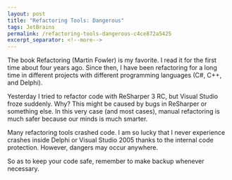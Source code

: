 ```yaml
---
layout: post
title: "Refactoring Tools: Dangerous"
tags: JetBrains
permalink: /refactoring-tools-dangerous-c4ce872a5425
excerpt_separator: <!--more-->
---
```


The book Refactoring (Martin Fowler) is my favorite. I read it for the first time about four years ago. Since then, I have been refactoring for a long time in different projects with different programming languages (C#, C++, and Delphi).

Yesterday I tried to refactor code with ReSharper 3 RC, but Visual Studio froze suddenly. Why? This might be caused by bugs in ReSharper or something else. In this very case (and most cases), manual refactoring is much safer because our minds is much smarter.

Many refactoring tools crashed code. I am so lucky that I never experience crashes inside Delphi or Visual Studio 2005 thanks to the internal code protection. However, dangers may occur anywhere.

So as to keep your code safe, remember to make backup whenever necessary.
<!--more-->